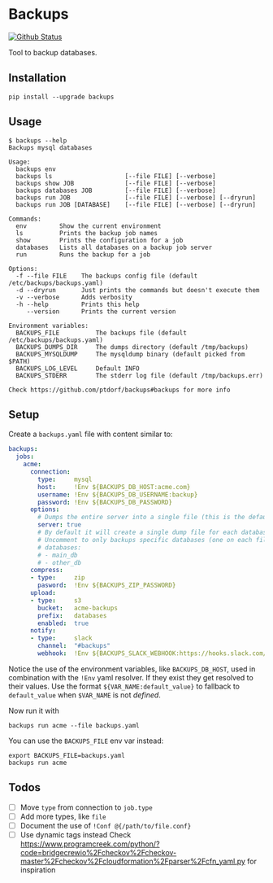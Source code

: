 # Backups

[![Github Status](https://github.com/ptdorf/backups/workflows/.github/workflows/test.yaml/badge.svg)](https://github.com/ptdorf/backups/actions)
<!--
[![Travis Status](https://travis-ci.org/ptdorf/backups.svg?branch=master)](https://travis-ci.org/ptdorf/backups)
-->

Tool to backup databases.


## Installation

    pip install --upgrade backups


## Usage

```
$ backups --help
Backups mysql databases

Usage:
  backups env
  backups ls                    [--file FILE] [--verbose]
  backups show JOB              [--file FILE] [--verbose]
  backups databases JOB         [--file FILE] [--verbose]
  backups run JOB               [--file FILE] [--verbose] [--dryrun]
  backups run JOB [DATABASE]    [--file FILE] [--verbose] [--dryrun]

Commands:
  env         Show the current environment
  ls          Prints the backup job names
  show        Prints the configuration for a job
  databases   Lists all databases on a backup job server
  run         Runs the backup for a job

Options:
  -f --file FILE    The backups config file (default /etc/backups/backups.yaml)
  -d --dryrun       Just prints the commands but doesn't execute them
  -v --verbose      Adds verbosity
  -h --help         Prints this help
     --version      Prints the current version

Environment variables:
  BACKUPS_FILE          The backups file (default /etc/backups/backups.yaml)
  BACKUPS_DUMPS_DIR     The dumps directory (default /tmp/backups)
  BACKUPS_MYSQLDUMP     The mysqldump binary (default picked from $PATH)
  BACKUPS_LOG_LEVEL     Default INFO
  BACKUPS_STDERR        The stderr log file (default /tmp/backups.err)

Check https://github.com/ptdorf/backups#backups for more info
```


## Setup

Create a `backups.yaml` file with content similar to:

```yaml
backups:
  jobs:
    acme:
      connection:
        type:     mysql
        host:     !Env ${BACKUPS_DB_HOST:acme.com}
        username: !Env ${BACKUPS_DB_USERNAME:backup}
        password: !Env ${BACKUPS_DB_PASSWORD}
      options:
        # Dumps the entire server into a single file (this is the default)
        server: true
        # By default it will create a single dump file for each database found
        # Uncomment to only backups specific databases (one on each file)
        # databases:
        # - main_db
        # - other_db
      compress:
      - type:     zip
        pasword:  !Env ${BACKUPS_ZIP_PASSWORD}
      upload:
      - type:     s3
        bucket:   acme-backups
        prefix:   databases
        enabled:  true
      notify:
      - type:     slack
        channel:  "#backups"
        webhook:  !Env ${BACKUPS_SLACK_WEBHOOK:https://hooks.slack.com/services/x/y/z}
```

Notice the use of the environment variables, like `BACKUPS_DB_HOST`, used in
combination with the `!Env` yaml resolver. If they exist they get resolved to
their values. Use the format `${VAR_NAME:default_value}` to fallback to
`default_value` when `$VAR_NAME` is not *defined*.

Now run it with

    backups run acme --file backups.yaml

You can use the `BACKUPS_FILE` env var instead:

    export BACKUPS_FILE=backups.yaml
    backups run acme


## Todos

- [ ] Move `type` from connection to `job.type`
- [ ] Add more types, like `file`
- [ ] Document the use of `!Conf @{/path/to/file.conf}`
- [ ] Use dynamic tags instead
      Check https://www.programcreek.com/python/?code=bridgecrewio%2Fcheckov%2Fcheckov-master%2Fcheckov%2Fcloudformation%2Fparser%2Fcfn_yaml.py
      for inspiration
